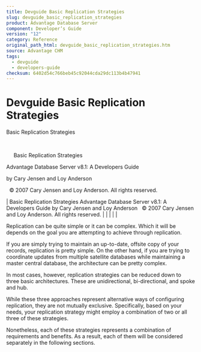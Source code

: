 ```yaml
---
title: Devguide Basic Replication Strategies
slug: devguide_basic_replication_strategies
product: Advantage Database Server
component: Developer’s Guide
version: "12"
category: Reference
original_path_html: devguide_basic_replication_strategies.htm
source: Advantage CHM
tags:
  - devguide
  - developers-guide
checksum: 6402d54c766beb45c92044cda29dc113b4b47941
---
```


# Devguide Basic Replication Strategies

Basic Replication Strategies

 

     Basic Replication Strategies

Advantage Database Server v8.1: A Developers Guide

by Cary Jensen and Loy Anderson

  © 2007 Cary Jensen and Loy Anderson. All rights reserved.

| Basic Replication Strategies  Advantage Database Server v8.1: A Developers Guide  by Cary Jensen and Loy Anderson    © 2007 Cary Jensen and Loy Anderson. All rights reserved. |  |  |  |  |

Replication can be quite simple or it can be complex. Which it will be depends on the goal you are attempting to achieve through replication.

If you are simply trying to maintain an up-to-date, offsite copy of your records, replication is pretty simple. On the other hand, if you are trying to coordinate updates from multiple satellite databases while maintaining a master central database, the architecture can be pretty complex.

In most cases, however, replication strategies can be reduced down to three basic architectures. These are unidirectional, bi-directional, and spoke and hub.

While these three approaches represent alternative ways of configuring replication, they are not mutually exclusive. Specifically, based on your needs, your replication strategy might employ a combination of two or all three of these strategies.

Nonetheless, each of these strategies represents a combination of requirements and benefits. As a result, each of them will be considered separately in the following sections.
